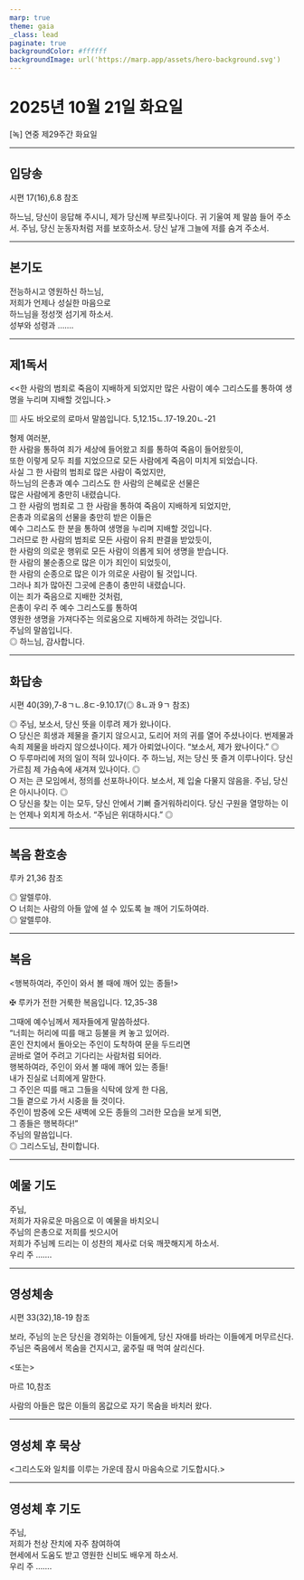 ```yaml
---
marp: true
theme: gaia
_class: lead
paginate: true
backgroundColor: #ffffff
backgroundImage: url('https://marp.app/assets/hero-background.svg')
---
```


# 2025년 10월 21일 화요일

[녹] 연중 제29주간 화요일  




---

## 입당송

시편 17(16),6.8 참조

하느님, 당신이 응답해 주시니, 제가 당신께 부르짖나이다. 귀 기울여 제 말씀 들어 주소서. 주님, 당신 눈동자처럼 저를 보호하소서. 당신 날개 그늘에 저를 숨겨 주소서.  
  


---

## 본기도

전능하시고 영원하신 하느님,  
저희가 언제나 성실한 마음으로  
하느님을 정성껏 섬기게 하소서.  
성부와 성령과 …….  
  


---

## 제1독서

<<한 사람의 범죄로 죽음이 지배하게 되었지만 많은 사람이 예수 그리스도를 통하여 생명을 누리며 지배할 것입니다.>

▥ 사도 바오로의 로마서 말씀입니다. 5,12.15ㄴ.17-19.20ㄴ-21

형제 여러분,  
한 사람을 통하여 죄가 세상에 들어왔고 죄를 통하여 죽음이 들어왔듯이,  
또한 이렇게 모두 죄를 지었으므로 모든 사람에게 죽음이 미치게 되었습니다.  
사실 그 한 사람의 범죄로 많은 사람이 죽었지만,  
하느님의 은총과 예수 그리스도 한 사람의 은혜로운 선물은  
많은 사람에게 충만히 내렸습니다.  
그 한 사람의 범죄로 그 한 사람을 통하여 죽음이 지배하게 되었지만,  
은총과 의로움의 선물을 충만히 받은 이들은  
예수 그리스도 한 분을 통하여 생명을 누리며 지배할 것입니다.  
그러므로 한 사람의 범죄로 모든 사람이 유죄 판결을 받았듯이,  
한 사람의 의로운 행위로 모든 사람이 의롭게 되어 생명을 받습니다.  
한 사람의 불순종으로 많은 이가 죄인이 되었듯이,  
한 사람의 순종으로 많은 이가 의로운 사람이 될 것입니다.  
그러나 죄가 많아진 그곳에 은총이 충만히 내렸습니다.  
이는 죄가 죽음으로 지배한 것처럼,  
은총이 우리 주 예수 그리스도를 통하여  
영원한 생명을 가져다주는 의로움으로 지배하게 하려는 것입니다.  
주님의 말씀입니다.  
◎ 하느님, 감사합니다.  
  


---

## 화답송

시편 40(39),7-8ㄱㄴ.8ㄷ-9.10.17(◎ 8ㄴ과 9ㄱ 참조)

◎ 주님, 보소서, 당신 뜻을 이루려 제가 왔나이다.  
○ 당신은 희생과 제물을 즐기지 않으시고, 도리어 저의 귀를 열어 주셨나이다. 번제물과 속죄 제물을 바라지 않으셨나이다. 제가 아뢰었나이다. “보소서, 제가 왔나이다.” ◎  
○ 두루마리에 저의 일이 적혀 있나이다. 주 하느님, 저는 당신 뜻 즐겨 이루나이다. 당신 가르침 제 가슴속에 새겨져 있나이다. ◎  
○ 저는 큰 모임에서, 정의를 선포하나이다. 보소서, 제 입술 다물지 않음을. 주님, 당신은 아시나이다. ◎  
○ 당신을 찾는 이는 모두, 당신 안에서 기뻐 즐거워하리이다. 당신 구원을 열망하는 이는 언제나 외치게 하소서. “주님은 위대하시다.” ◎  
  


---

## 복음 환호송

루카 21,36 참조

◎ 알렐루야.  
○ 너희는 사람의 아들 앞에 설 수 있도록 늘 깨어 기도하여라.  
◎ 알렐루야.  
  


---

## 복음

<행복하여라, 주인이 와서 볼 때에 깨어 있는 종들!>

✠ 루카가 전한 거룩한 복음입니다. 12,35-38

그때에 예수님께서 제자들에게 말씀하셨다.  
“너희는 허리에 띠를 매고 등불을 켜 놓고 있어라.  
혼인 잔치에서 돌아오는 주인이 도착하여 문을 두드리면  
곧바로 열어 주려고 기다리는 사람처럼 되어라.  
행복하여라, 주인이 와서 볼 때에 깨어 있는 종들!  
내가 진실로 너희에게 말한다.  
그 주인은 띠를 매고 그들을 식탁에 앉게 한 다음,  
그들 곁으로 가서 시중을 들 것이다.  
주인이 밤중에 오든 새벽에 오든 종들의 그러한 모습을 보게 되면,  
그 종들은 행복하다!”  
주님의 말씀입니다.  
◎ 그리스도님, 찬미합니다.  
  


---

## 예물 기도

주님,  
저희가 자유로운 마음으로 이 예물을 바치오니  
주님의 은총으로 저희를 씻으시어  
저희가 주님께 드리는 이 성찬의 제사로 더욱 깨끗해지게 하소서.  
우리 주 …….  
  


---

## 영성체송

시편 33(32),18-19 참조

보라, 주님의 눈은 당신을 경외하는 이들에게, 당신 자애를 바라는 이들에게 머무르신다. 주님은 죽음에서 목숨을 건지시고, 굶주릴 때 먹여 살리신다.  
  
<또는>  
  
마르 10,참조  
  
사람의 아들은 많은 이들의 몸값으로 자기 목숨을 바치러 왔다.  


---

## 영성체 후 묵상

<그리스도와 일치를 이루는 가운데 잠시 마음속으로 기도합시다.>  


---

## 영성체 후 기도

주님,  
저희가 천상 잔치에 자주 참여하여  
현세에서 도움도 받고 영원한 신비도 배우게 하소서.  
우리 주 …….